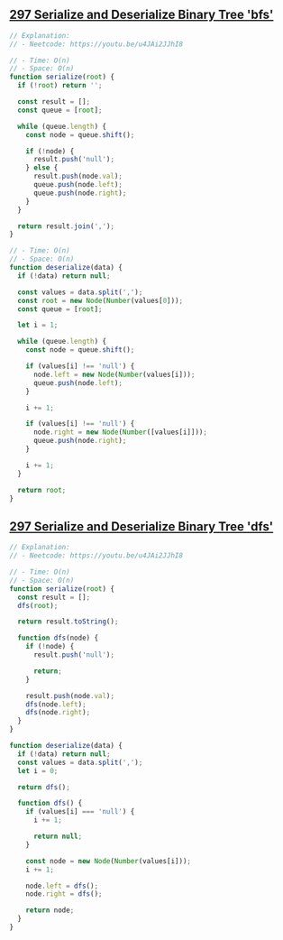 ## [297 Serialize and Deserialize Binary Tree 'bfs'](https://leetcode.com/problems/serialize-and-deserialize-binary-tree/description/)

<!-- notecardId: 1760539464714 -->

```js
// Explanation:
// - Neetcode: https://youtu.be/u4JAi2JJhI8

// - Time: O(n)
// - Space: O(n)
function serialize(root) {
  if (!root) return '';

  const result = [];
  const queue = [root];

  while (queue.length) {
    const node = queue.shift();

    if (!node) {
      result.push('null');
    } else {
      result.push(node.val);
      queue.push(node.left);
      queue.push(node.right);
    }
  }

  return result.join(',');
}

// - Time: O(n)
// - Space: O(n)
function deserialize(data) {
  if (!data) return null;

  const values = data.split(',');
  const root = new Node(Number(values[0]));
  const queue = [root];

  let i = 1;

  while (queue.length) {
    const node = queue.shift();

    if (values[i] !== 'null') {
      node.left = new Node(Number(values[i]));
      queue.push(node.left);
    }

    i += 1;

    if (values[i] !== 'null') {
      node.right = new Node(Number([values[i]]));
      queue.push(node.right);
    }

    i += 1;
  }

  return root;
}
```

## [297 Serialize and Deserialize Binary Tree 'dfs'](https://leetcode.com/problems/serialize-and-deserialize-binary-tree/description/)

<!-- notecardId: 1760540516686 -->

```js
// Explanation:
// - Neetcode: https://youtu.be/u4JAi2JJhI8

// - Time: O(n)
// - Space: O(n)
function serialize(root) {
  const result = [];
  dfs(root);

  return result.toString();

  function dfs(node) {
    if (!node) {
      result.push('null');

      return;
    }

    result.push(node.val);
    dfs(node.left);
    dfs(node.right);
  }
}

function deserialize(data) {
  if (!data) return null;
  const values = data.split(',');
  let i = 0;

  return dfs();

  function dfs() {
    if (values[i] === 'null') {
      i += 1;

      return null;
    }

    const node = new Node(Number(values[i]));
    i += 1;

    node.left = dfs();
    node.right = dfs();

    return node;
  }
}
```
